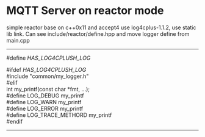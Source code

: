 # MQTT Server on reactor mode

simple reactor base on c++0x11 and accept4
use log4cplus-1.1.2, use static lib link. Can see include/reactor/define.hpp and move logger define from main.cpp

-----------------------------------------
\#define _HAS_LOG4CPLUSH_LOG_                                                                        
                                                                                                   
\#ifdef _HAS_LOG4CPLUSH_LOG_                                                                         
     \#include "common/my_logger.h"                                                                   
\#elif                                                                                               
     int my_printf(const char *fmt, ...);                                                            
     \#define LOG_DEBUG my_printf                                                                         
     \#define LOG_WARN  my_printf                                                                         
     \#define LOG_ERROR my_printf                                                                         
     \#define LOG_TRACE_METHORD my_printf                                                                 
\#endif

-------------------------------------------



